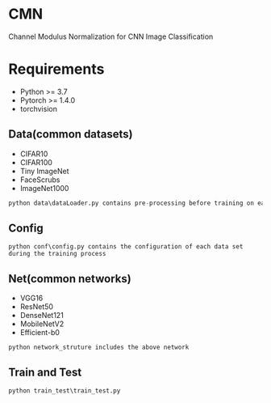 # CMN
Channel Modulus Normalization for CNN Image Classification

# Requirements
* Python >= 3.7
* Pytorch >= 1.4.0
* torchvision

## Data(common datasets)
* CIFAR10
* CIFAR100
* Tiny ImageNet
* FaceScrubs
* ImageNet1000
```python
python data\dataLoader.py contains pre-processing before training on each data set
```

## Config
```
python conf\config.py contains the configuration of each data set during the training process
```
## Net(common networks)
* VGG16 
* ResNet50 
* DenseNet121 
* MobileNetV2 
* Efficient-b0
```
python network_struture includes the above network
```

## Train and Test
```
python train_test\train_test.py
```
